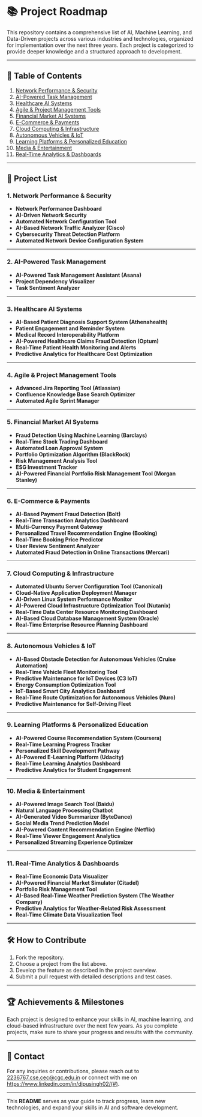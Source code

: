 

# 📚 Project Roadmap

This repository contains a comprehensive list of AI, Machine Learning, and Data-Driven projects across various industries and technologies, organized for implementation over the next three years. Each project is categorized to provide deeper knowledge and a structured approach to development.

---

## 📝 Table of Contents

1. [Network Performance & Security](#network-performance--security)
2. [AI-Powered Task Management](#ai-powered-task-management)
3. [Healthcare AI Systems](#healthcare-ai-systems)
4. [Agile & Project Management Tools](#agile--project-management-tools)
5. [Financial Market AI Systems](#financial-market-ai-systems)
6. [E-Commerce & Payments](#e-commerce--payments)
7. [Cloud Computing & Infrastructure](#cloud-computing--infrastructure)
8. [Autonomous Vehicles & IoT](#autonomous-vehicles--iot)
9. [Learning Platforms & Personalized Education](#learning-platforms--personalized-education)
10. [Media & Entertainment](#media--entertainment)
11. [Real-Time Analytics & Dashboards](#real-time-analytics--dashboards)

---

## 🚀 Project List

### 1. Network Performance & Security

- **Network Performance Dashboard**
- **AI-Driven Network Security**
- **Automated Network Configuration Tool**
- **AI-Based Network Traffic Analyzer (Cisco)**
- **Cybersecurity Threat Detection Platform**
- **Automated Network Device Configuration System**

---

### 2. AI-Powered Task Management

- **AI-Powered Task Management Assistant (Asana)**
- **Project Dependency Visualizer**
- **Task Sentiment Analyzer**

---

### 3. Healthcare AI Systems

- **AI-Based Patient Diagnosis Support System (Athenahealth)**
- **Patient Engagement and Reminder System**
- **Medical Record Interoperability Platform**
- **AI-Powered Healthcare Claims Fraud Detection (Optum)**
- **Real-Time Patient Health Monitoring and Alerts**
- **Predictive Analytics for Healthcare Cost Optimization**

---

### 4. Agile & Project Management Tools

- **Advanced Jira Reporting Tool (Atlassian)**
- **Confluence Knowledge Base Search Optimizer**
- **Automated Agile Sprint Manager**

---

### 5. Financial Market AI Systems

- **Fraud Detection Using Machine Learning (Barclays)**
- **Real-Time Stock Trading Dashboard**
- **Automated Loan Approval System**
- **Portfolio Optimization Algorithm (BlackRock)**
- **Risk Management Analysis Tool**
- **ESG Investment Tracker**
- **AI-Powered Financial Portfolio Risk Management Tool (Morgan Stanley)**

---

### 6. E-Commerce & Payments

- **AI-Based Payment Fraud Detection (Bolt)**
- **Real-Time Transaction Analytics Dashboard**
- **Multi-Currency Payment Gateway**
- **Personalized Travel Recommendation Engine (Booking)**
- **Real-Time Booking Price Predictor**
- **User Review Sentiment Analyzer**
- **Automated Fraud Detection in Online Transactions (Mercari)**

---

### 7. Cloud Computing & Infrastructure

- **Automated Ubuntu Server Configuration Tool (Canonical)**
- **Cloud-Native Application Deployment Manager**
- **AI-Driven Linux System Performance Monitor**
- **AI-Powered Cloud Infrastructure Optimization Tool (Nutanix)**
- **Real-Time Data Center Resource Monitoring Dashboard**
- **AI-Based Cloud Database Management System (Oracle)**
- **Real-Time Enterprise Resource Planning Dashboard**

---

### 8. Autonomous Vehicles & IoT

- **AI-Based Obstacle Detection for Autonomous Vehicles (Cruise Automation)**
- **Real-Time Vehicle Fleet Monitoring Tool**
- **Predictive Maintenance for IoT Devices (C3 IoT)**
- **Energy Consumption Optimization Tool**
- **IoT-Based Smart City Analytics Dashboard**
- **Real-Time Route Optimization for Autonomous Vehicles (Nuro)**
- **Predictive Maintenance for Self-Driving Fleet**

---

### 9. Learning Platforms & Personalized Education

- **AI-Powered Course Recommendation System (Coursera)**
- **Real-Time Learning Progress Tracker**
- **Personalized Skill Development Pathway**
- **AI-Powered E-Learning Platform (Udacity)**
- **Real-Time Learning Analytics Dashboard**
- **Predictive Analytics for Student Engagement**

---

### 10. Media & Entertainment

- **AI-Powered Image Search Tool (Baidu)**
- **Natural Language Processing Chatbot**
- **AI-Generated Video Summarizer (ByteDance)**
- **Social Media Trend Prediction Model**
- **AI-Powered Content Recommendation Engine (Netflix)**
- **Real-Time Viewer Engagement Analytics**
- **Personalized Streaming Experience Optimizer**

---

### 11. Real-Time Analytics & Dashboards

- **Real-Time Economic Data Visualizer**
- **AI-Powered Financial Market Simulator (Citadel)**
- **Portfolio Risk Management Tool**
- **AI-Based Real-Time Weather Prediction System (The Weather Company)**
- **Predictive Analytics for Weather-Related Risk Assessment**
- **Real-Time Climate Data Visualization Tool**

---

## 🛠 How to Contribute

1. Fork the repository.
2. Choose a project from the list above.
3. Develop the feature as described in the project overview.
4. Submit a pull request with detailed descriptions and test cases.

---

## 🏆 Achievements & Milestones

Each project is designed to enhance your skills in AI, machine learning, and cloud-based infrastructure over the next few years. As you complete projects, make sure to share your progress and results with the community.



---

## 📧 Contact

For any inquiries or contributions, please reach out to 2236767.cse.cec@cgc.edu.in or connect with me on https://www.linkedin.com/in/dipusingh02/(#).

---

This **README** serves as your guide to track progress, learn new technologies, and expand your skills in AI and software development.



